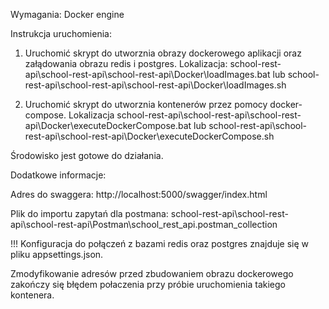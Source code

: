 Wymagania:
Docker engine

Instrukcja uruchomienia:
1. Uruchomić skrypt do utworznia obrazy dockerowego aplikacji oraz załądowania obrazu redis i postgres.
  Lokalizacja:
    school-rest-api\school-rest-api\school-rest-api\Docker\loadImages.bat
    lub
    school-rest-api\school-rest-api\school-rest-api\Docker\loadImages.sh

2. Uruchomić skrypt do utworznia kontenerów przez pomocy docker-compose.
  Lokalizacja
    school-rest-api\school-rest-api\school-rest-api\Docker\executeDockerCompose.bat
    lub
    school-rest-api\school-rest-api\school-rest-api\Docker\executeDockerCompose.sh

Środowisko jest gotowe do działania.

Dodatkowe informacje:

Adres do swaggera:
http://localhost:5000/swagger/index.html

Plik do importu zapytań dla postmana:
school-rest-api\school-rest-api\school-rest-api\Postman\school_rest_api.postman_collection

!!!
Konfiguracja do połączeń z bazami redis oraz postgres znajduje się w pliku appsettings.json.

Zmodyfikowanie adresów przed zbudowaniem obrazu dockerowego zakończy się błędem połaczenia przy próbie uruchomienia takiego kontenera.
